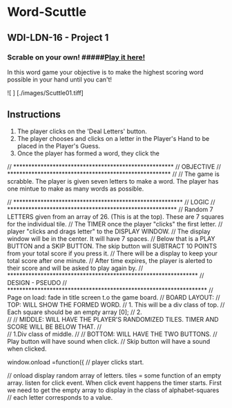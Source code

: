 # Word-Scuttle

## WDI-LDN-16 - Project 1

### Scrable on your own! #####[Play it here!](https://wordscuttle.herokuapp.com/ "Here!")

In this word game your objective is to make the highest scoring word possible in your hand until you can't!

![ ] [./images/Scuttle01.tiff] 

## Instructions

1.  The player clicks on the 'Deal Letters' button.
2.  The player chooses and clicks on a letter in the Player's Hand to be placed in the Player's Guess.
3. Once the player has formed a word, they click the  



// *****************************************************
// OBJECTIVE
// ******************************************************
// 
// The game is scrabble. The player is given seven letters to make a word. The player has one mintue to make as many words as possible. 

// ********************************************************
// LOGIC
// ********************************************************
// Random  7 LETTERS given from an array of 26. (This is at the top). These are 7 squares for the individual tile.
// The TIMER once the player "clicks" the first letter.
// player "clicks and drags letter" to the DISPLAY WINDOW.
// The display window will be in the center. It will have 7 spaces. 
// Below that is a PLAY BUTTON and a SKIP BUTTON. The skip button will SUBTRACT 10 POINTS from your total score if you press it.
// There will be a display to keep your total score after one minute.
// After time expires, the player is alerted to their score and will be asked to play again by.
// ***************************************************************
// DESIGN - PSEUDO
// ******************************************************************
// Page on load: fade in title screen t.o the game board.
// BOARD LAYOUT:
//      TOP: WILL SHOW THE FORMED WORD.
//              1. This will be a div class of top.
//                  Each square should be an empty array [0]; 
//             2.    
//
//       MIDDLE: WILL HAVE THE PLAYER'S RANDOMIZED TILES. TIMER AND SCORE WILL BE BELOW THAT.
//       
//              1.Div class of middle.
// 
//       BOTTOM: WILL HAVE THE TWO BUTTONS.
// Play button will have sound when click.
// Skip button will have a sound when clicked.


window.onload =function({
// player clicks start.

// onload display random array of letters. tiles = some function of an empty array. listen for click event. When click event happens the timer starts. First we need to get the empty array to display in the class of alphabet-squares
// each letter corresponds to a value.
